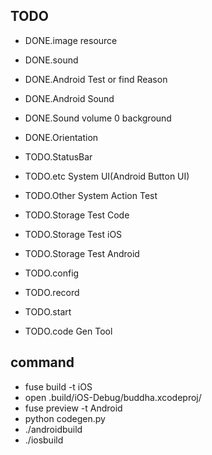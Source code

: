 ## TODO
- DONE.image resource
- DONE.sound
- DONE.Android Test or find Reason
- DONE.Android Sound
- DONE.Sound volume 0 background
- DONE.Orientation

- TODO.StatusBar
- TODO.etc System UI(Android Button UI)
- TODO.Other System Action Test

- TODO.Storage Test Code
- TODO.Storage Test iOS
- TODO.Storage Test Android

- TODO.config
- TODO.record
- TODO.start

- TODO.code Gen Tool

## command
- fuse build -t iOS
- open .build/iOS-Debug/buddha.xcodeproj/
- fuse preview -t Android
- python codegen.py
- ./androidbuild
- ./iosbuild

